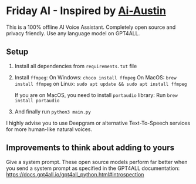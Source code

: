 # Friday AI - Inspired by [Ai-Austin](https://github.com/Ai-Austin)
This is a 100% offline AI Voice Assistant. Completely open source and privacy friendly. Use any language model on GPT4ALL. 

## Setup
1. Install all dependencies from `requirements.txt` file
2. Install `ffmpeg`:
   On Windows: `choco install ffmpeg`
   On MacOS: `brew install ffmpeg`
   on Linux: `sudo apt update && sudo apt install ffmpeg`

   If you are on MacOS, you need to install `portaudio` library: Run `brew install portaudio` 
3. And finally run `python3 main.py`

I highly advise you to use Deepgram or alternative Text-To-Speech services for more human-like natural voices.

## Improvements to think about adding to yours
Give a system prompt. These open source models perform far better when you send a system prompt as specified in the GPT4ALL documentation: https://docs.gpt4all.io/gpt4all_python.html#introspection
